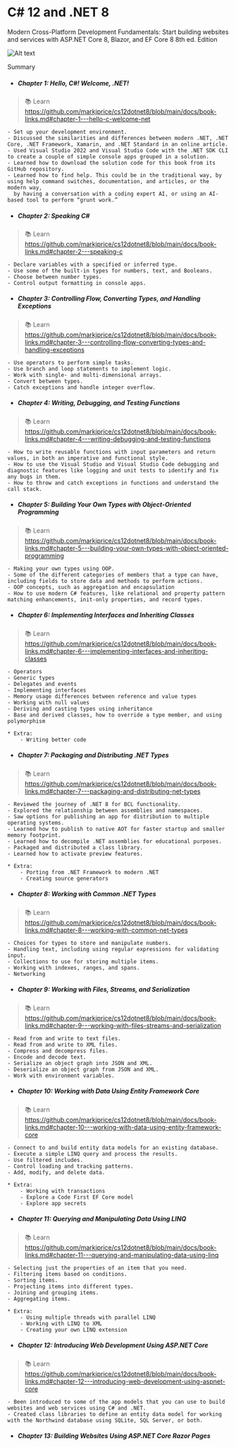 # C# 12 and .NET 8
Modern Cross-Platform Development Fundamentals: Start building websites and services with ASP.NET Core 8, Blazor, and EF Core 8 8th ed. Edition

![Alt text](https://content.packt.com/B19586/cover_image_small.jpg "Modern Cross-Platform Development Fundamentals - Mark J. Price")

Summary

- ##### Chapter 1: Hello, C#! Welcome, .NET!
> 📚 Learn https://github.com/markjprice/cs12dotnet8/blob/main/docs/book-links.md#chapter-1---hello-c-welcome-net

    - Set up your development environment.
    - Discussed the similarities and differences between modern .NET, .NET Core, .NET Framework, Xamarin, and .NET Standard in an online article.
    - Used Visual Studio 2022 and Visual Studio Code with the .NET SDK CLI to create a couple of simple console apps grouped in a solution.
    - Learned how to download the solution code for this book from its GitHub repository.
    - Learned how to find help. This could be in the traditional way, by using help command switches, documentation, and articles, or the modern way, 
      by having a conversation with a coding expert AI, or using an AI-based tool to perform “grunt work.”

- ##### Chapter 2: Speaking C#
> 📚 Learn https://github.com/markjprice/cs12dotnet8/blob/main/docs/book-links.md#chapter-2---speaking-c

    - Declare variables with a specified or inferred type.
    - Use some of the built-in types for numbers, text, and Booleans.
    - Choose between number types.
    - Control output formatting in console apps.

- ##### Chapter 3: Controlling Flow, Converting Types, and Handling Exceptions
> 📚 Learn https://github.com/markjprice/cs12dotnet8/blob/main/docs/book-links.md#chapter-3---controlling-flow-converting-types-and-handling-exceptions

    - Use operators to perform simple tasks.
    - Use branch and loop statements to implement logic.
    - Work with single- and multi-dimensional arrays.
    - Convert between types.
    - Catch exceptions and handle integer overflow.

- ##### Chapter 4: Writing, Debugging, and Testing Functions 
> 📚 Learn https://github.com/markjprice/cs12dotnet8/blob/main/docs/book-links.md#chapter-4---writing-debugging-and-testing-functions

    - How to write reusable functions with input parameters and return values, in both an imperative and functional style.
    - How to use the Visual Studio and Visual Studio Code debugging and diagnostic features like logging and unit tests to identify and fix any bugs in them.
    - How to throw and catch exceptions in functions and understand the call stack.

- ##### Chapter 5: Building Your Own Types with Object-Oriented Programming
> 📚 Learn https://github.com/markjprice/cs12dotnet8/blob/main/docs/book-links.md#chapter-5---building-your-own-types-with-object-oriented-programming

    - Making your own types using OOP.
    - Some of the different categories of members that a type can have, including fields to store data and methods to perform actions.
    - OOP concepts, such as aggregation and encapsulation
    - How to use modern C# features, like relational and property pattern matching enhancements, init-only properties, and record types.

- ##### Chapter 6: Implementing Interfaces and Inheriting Classes
> 📚 Learn https://github.com/markjprice/cs12dotnet8/blob/main/docs/book-links.md#chapter-6---implementing-interfaces-and-inheriting-classes

    - Operators
    - Generic types
    - Delegates and events
    - Implementing interfaces
    - Memory usage differences between reference and value types
    - Working with null values
    - Deriving and casting types using inheritance
    - Base and derived classes, how to override a type member, and using polymorphism

    * Extra:
        - Writing better code

- ##### Chapter 7: Packaging and Distributing .NET Types
> 📚 Learn https://github.com/markjprice/cs12dotnet8/blob/main/docs/book-links.md#chapter-7---packaging-and-distributing-net-types

    - Reviewed the journey of .NET 8 for BCL functionality.
    - Explored the relationship between assemblies and namespaces.
    - Saw options for publishing an app for distribution to multiple operating systems.
    - Learned how to publish to native AOT for faster startup and smaller memory footprint.
    - Learned how to decompile .NET assemblies for educational purposes.
    - Packaged and distributed a class library.
    - Learned how to activate preview features.

    * Extra:
        - Porting from .NET Framework to modern .NET
        - Creating source generators

- ##### Chapter 8: Working with Common .NET Types 
> 📚 Learn https://github.com/markjprice/cs12dotnet8/blob/main/docs/book-links.md#chapter-8---working-with-common-net-types

    - Choices for types to store and manipulate numbers.
    - Handling text, including using regular expressions for validating input.
    - Collections to use for storing multiple items.
    - Working with indexes, ranges, and spans.
    - Networking

- ##### Chapter 9: Working with Files, Streams, and Serialization
> 📚 Learn https://github.com/markjprice/cs12dotnet8/blob/main/docs/book-links.md#chapter-9---working-with-files-streams-and-serialization

    - Read from and write to text files.
    - Read from and write to XML files.
    - Compress and decompress files.
    - Encode and decode text.
    - Serialize an object graph into JSON and XML.
    - Deserialize an object graph from JSON and XML.
    - Work with environment variables.

- ##### Chapter 10: Working with Data Using Entity Framework Core
> 📚 Learn https://github.com/markjprice/cs12dotnet8/blob/main/docs/book-links.md#chapter-10---working-with-data-using-entity-framework-core

    - Connect to and build entity data models for an existing database.
    - Execute a simple LINQ query and process the results.
    - Use filtered includes.
    - Control loading and tracking patterns.
    - Add, modify, and delete data.

    * Extra:
        - Working with transactions
        - Explore a Code First EF Core model
        - Explore app secrets

- ##### Chapter 11: Querying and Manipulating Data Using LINQ
> 📚 Learn https://github.com/markjprice/cs12dotnet8/blob/main/docs/book-links.md#chapter-11---querying-and-manipulating-data-using-linq

    - Selecting just the properties of an item that you need.
    - Filtering items based on conditions.
    - Sorting items.
    - Projecting items into different types.
    - Joining and grouping items.
    - Aggregating items.

    * Extra:
        - Using multiple threads with parallel LINQ
        - Working with LINQ to XML
        - Creating your own LINQ extension

- ##### Chapter 12: Introducing Web Development Using ASP.NET Core
> 📚 Learn https://github.com/markjprice/cs12dotnet8/blob/main/docs/book-links.md#chapter-12---introducing-web-development-using-aspnet-core

    - Been introduced to some of the app models that you can use to build websites and web services using C# and .NET.
    - Created class libraries to define an entity data model for working with the Northwind database using SQLite, SQL Server, or both.

- ##### Chapter 13: Building Websites Using ASP.NET Core Razor Pages
